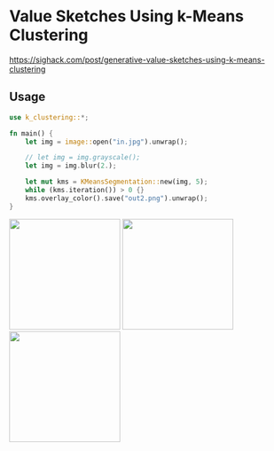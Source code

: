 # Value Sketches Using k-Means Clustering
https://sighack.com/post/generative-value-sketches-using-k-means-clustering

## Usage

```Rust
use k_clustering::*;

fn main() {
    let img = image::open("in.jpg").unwrap();

    // let img = img.grayscale();
    let img = img.blur(2.);

    let mut kms = KMeansSegmentation::new(img, 5);
    while (kms.iteration()) > 0 {}
    kms.overlay_color().save("out2.png").unwrap();
}
```

<p>
 <img src=./in.jpg width="200" height="200">
 <img src=./out2.png width="200" height="200">
 <img src=./out3.png width="200" height="200">
</p>
